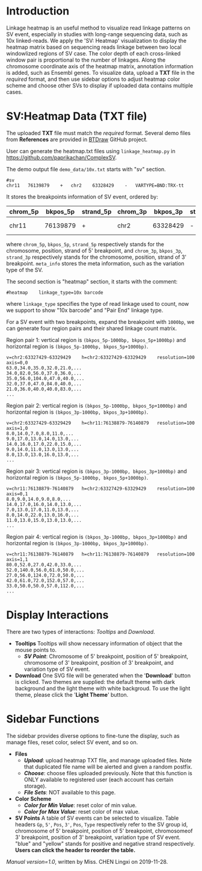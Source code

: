 # Introduction
Linkage heatmap is an useful method to visualize read linkage patterns on SV event, especially in studies with long-range sequencing data, such as 10x linked-reads. We apply the 'SV: Heatmap' visualization to display the heatmap matrix based on sequencing reads linkage between two local windowlized regions of SV case. The color depth of each cross-linked window pair is proportional to the number of linkages. Along the chromosome coordinate axis of the heatmap matrix, annotation information is added, such as Ensembl genes. To visualize data, upload a **TXT** file in the *required* format, and then use sidebar options to adjust heatmap color scheme and choose other SVs to display if uploaded data contains multiple cases.

# SV:Heatmap Data (TXT file)
The uploaded **TXT** file must match the *required* format. Several demo files from **References** are provided in <a href="https://github.com/Nobel-Justin/BTDraw/tree/master/SV_Heatmap/demo_data" target="_blank">BTDraw</a> GitHub project.

User can generate the heatmap.txt files using `linkage_heatmap.py` in https://github.com/paprikachan/ComplexSV.

The demo output file `demo_data/10x.txt` starts with "sv" section.
```
#sv
chr11	76139879	+	chr2	63328429	-   VARTYPE=BND:TRX-tt
```
It stores the breakpoints information of SV event, ordered by:

| chrom_5p |  bkpos_5p |  strand_5p | chrom_3p |  bkpos_3p |  strand_3p | meta_info |
|---|---|---|---|---|---|---|
| chr11  | 76139879  | + | chr2  | 63328429  |- | VARTYPE=BND:TRX-tt |

where `chrom_5p`, `bkpos_5p`, `strand_5p` respectively stands for the chromosome, position, strand of 5' breakpoint, and `chrom_3p`, `bkpos_3p`, `strand_3p` respectively stands for the chromosome, position, strand of 3' breakpoint. `meta_info` stores the meta information, such as the variation type of the SV.

The second section is "heatmap" section, it starts with the comment:
```
#heatmap    linkage_type=10x barcode
```
where `linkage_type` specifies the type of read linkage used to count, now we support to show "10x barcode" and "Pair End" linkage type.

For a SV event with two breakpoints, expand the breakpoint with `1000bp`, we can generate four region pairs and their shared linkage count matrix.

Region pair 1: vertical region is `(bkpos_5p-1000bp, bkpos_5p+1000bp)` and horizontal region is `(bkpos_5p-1000bp, bkpos_5p+1000bp)`.
```
v=chr2:63327429-63329429	h=chr2:63327429-63329429	resolution=100	axis=0,0
63.0,34.0,35.0,32.0,21.0,...
34.0,82.0,56.0,37.0,36.0,...
35.0,56.0,104.0,47.0,40.0,...
32.0,37.0,47.0,84.0,40.0,...
21.0,36.0,40.0,40.0,83.0,...
...
```
Region pair 2: vertical region is `(bkpos_5p-1000bp, bkpos_5p+1000bp)` and horizontal region is `(bkpos_3p-1000bp, bkpos_3p+1000bp)`.
```
v=chr2:63327429-63329429	h=chr11:76138879-76140879	resolution=100	axis=1,0
8.0,14.0,7.0,8.0,11.0,...
9.0,17.0,13.0,14.0,13.0,...
14.0,16.0,17.0,22.0,15.0,...
9.0,14.0,11.0,13.0,13.0,...
8.0,13.0,13.0,16.0,13.0,...
...
```
Region pair 3: vertical region is `(bkpos_3p-1000bp, bkpos_3p+1000bp)` and horizontal region is `(bkpos_5p-1000bp, bkpos_5p+1000bp)`.
```
v=chr11:76138879-76140879	h=chr2:63327429-63329429	resolution=100	axis=0,1
8.0,9.0,14.0,9.0,8.0,...
14.0,17.0,16.0,14.0,13.0,...
7.0,13.0,17.0,11.0,13.0,...
8.0,14.0,22.0,13.0,16.0,...
11.0,13.0,15.0,13.0,13.0,...
...
```
Region pair 4: vertical region is `(bkpos_3p-1000bp, bkpos_3p+1000bp)` and horizontal region is `(bkpos_3p-1000bp, bkpos_3p+1000bp)`.
```
v=chr11:76138879-76140879	h=chr11:76138879-76140879	resolution=100	axis=1,1
80.0,52.0,27.0,42.0,33.0,...
52.0,140.0,56.0,61.0,50.0,...
27.0,56.0,124.0,72.0,50.0,...
42.0,61.0,72.0,152.0,57.0,...
33.0,50.0,50.0,57.0,112.0,...
...
```







# Display Interactions
There are two types of interactions: *Tooltips* and *Download*.

- **Tooltips**
  Tooltips will show necessary information of object that the mouse points to.
  + __*SV Point*__: Chromosome of 5' breakpoint, position of 5' breakpoint, chromosome of 3' breakpoint, position of 3' breakpoint, and variation type of SV event.
- **Download**
  One SVG file will be generated when the '**Download**' button is clicked. Two themes are supplied: the default theme with dark background and the light theme with white backgroud. To use the light theme, please click the '**Light Theme**' button.

# Sidebar Functions
The sidebar provides diverse options to fine-tune the display, such as manage files, reset color, select SV event, and so on.

- **Files**
  + __*Upload*__: upload heatmap TXT file, and manage uploaded files. Note that duplicated file name will be alerted and given a random postfix.
  + __*Choose*__: choose files uploaded previously. Note that this function is ONLY available to registered user (each account has certain storage).
  + __*File Sets*__: NOT available to this page.
- **Color Scheme**
  + __*Color for Min Value*__: reset color of min value.
  + __*Color for Max Value*__: reset color of max value.
- **SV Points**
  A table of SV events can be selected to visualize. Table headers `Gp`, `5'`, `Pos`, `3'`, `Pos`, `Type` respectively refer to the SV group id, chromosome of 5' breakpoint, position of 5' breakpoint, chromosomeof 3' breakpoint, position of 3' breakpoint, variation type of SV event. "blue" and "yellow" stands for positive and negative strand respectively. **Users can click the header to reorder the table.**

*Manual version=1.0*, written by Miss. CHEN Lingxi on 2019-11-28.
